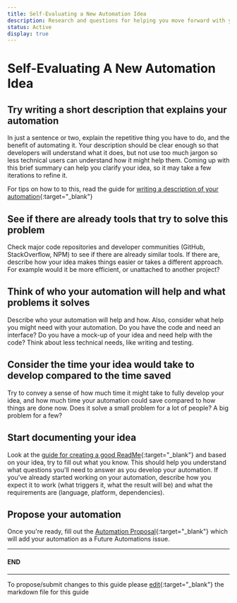 ```yaml
---
title: Self-Evaluating a New Automation Idea
description: Research and questions for helping you move forward with your automation
status: Active
display: true
---
```


# Self-Evaluating A New Automation Idea

## Try writing a short description that explains your automation
In just a sentence or two, explain the repetitive thing you have to do, and the benefit of automating it. Your description should be clear enough so that developers will understand what it does, but not use too much jargon so less technical users can understand how it might help them. Coming up with this brief summary can help you clarify your idea, so it may take a few iterations to refine it. 

For tips on how to to this, read the guide for [writing a description of your automation](https://github.com/100Automations/Website/blob/master/_guides/writing-short-descriptions-for-automations.md){:target="_blank"}

## See if there are already tools that try to solve this problem
Check major code repositories and developer communities (GitHub, StackOverflow, NPM) to see if there are already similar tools. If there are, describe how your idea makes things easier or takes a different approach. For example would it be more efficient, or unattached to another project?

## Think of who your automation will help and what problems it solves
Describe who your automation will help and how. Also, consider what help you might need with your automation. Do you have the code and need an interface? Do you have a mock-up of your idea and need help with the code? Think about less technical needs, like writing and testing. 

## Consider the time your idea would take to develop compared to the time saved
Try to convey a sense of how much time it might take to fully develop your idea, and how much time your automation could save compared to how things are done now. Does it solve a small problem for a lot of people? A big problem for a few? 

## Start documenting your idea 
Look at the [guide for creating a good ReadMe](https://github.com/100Automations/Website/blob/master/_guides/creating-good-readmes-for-automations.md){:target="_blank"} and based on your idea, try to fill out what you know. This should help you understand what questions you'll need to answer as you develop your automation. If you've already started working on your automation, describe how you expect it to work (what triggers it, what the result will be) and what the requirements are (language, platform, dependencies). 

## Propose your automation
Once you're ready, fill out the [Automation Proposal](https://github.com/100Automations/futureautomations/issues/new?assignees=&labels=documentation%2C+review&template=-automation-proposal.md&title=%5BAutomation+Name%5D+Proposal){:target="_blank"} which will add your automation as a Future Automations issue.

---
#### END
---
To propose/submit changes to this guide please [edit](https://github.com/100Automations/Website/blob/master/_guides/self-evaluating-new-automation-idea.md){:target="_blank"} the markdown file for this guide
